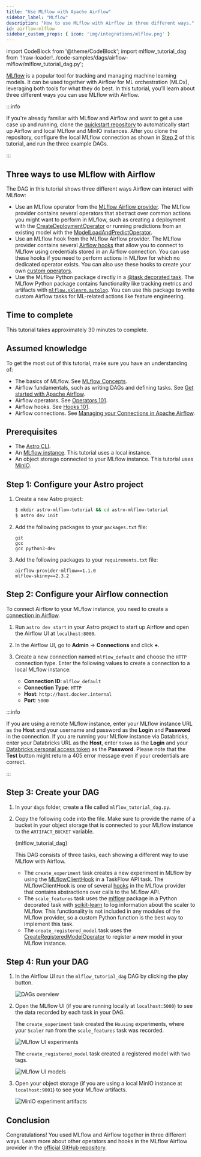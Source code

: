 ```yaml
---
title: "Use MLflow with Apache Airflow"
sidebar_label: "MLflow"
description: "How to use MLflow with Airflow in three different ways."
id: airflow-mlflow
sidebar_custom_props: { icon: 'img/integrations/mlflow.png' }
---
```


import CodeBlock from '@theme/CodeBlock';
import mlflow_tutorial_dag from '!!raw-loader!../code-samples/dags/airflow-mlflow/mlflow_tutorial_dag.py';

[MLflow](https://mlflow.org/) is a popular tool for tracking and managing machine learning models. It can be used together with Airflow for ML orchestration (MLOx), leveraging both tools for what they do best. In this tutorial, you’ll learn about three different ways you can use MLflow with Airflow.

:::info

If you're already familiar with MLflow and Airflow and want to get a use case up and running, clone the [quickstart repository](https://github.com/astronomer/use-case-mlflow) to automatically start up Airflow and local MLflow and MinIO instances. After you clone the repository, configure the local MLflow connection as shown in [Step 2](#step-2-configure-your-airflow-connection) of this tutorial, and run the three example DAGs.

:::

## Three ways to use MLflow with Airflow

The DAG in this tutorial shows three different ways Airflow can interact with MLflow:

- Use an MLflow operator from the [MLflow Airflow provider](https://github.com/astronomer/airflow-provider-mlflow). The MLflow provider contains several operators that abstract over common actions you might want to perform in MLflow, such as creating a deployment with the [CreateDeploymentOperator](https://github.com/astronomer/airflow-provider-mlflow/blob/main/mlflow_provider/operators/deployment.py) or running predictions from an existing model with the [ModelLoadAndPredictOperator](https://github.com/astronomer/airflow-provider-mlflow/blob/main/mlflow_provider/operators/pyfunc.py). 
- Use an MLflow hook from the MLflow Airflow provider. The MLflow provider contains several [Airflow hooks](what-is-a-hook.md) that allow you to connect to MLflow using credentials stored in an Airflow connection. You can use these hooks if you need to perform actions in MLflow for which no dedicated operator exists. You can also use these hooks to create your own [custom operators](airflow-importing-custom-hooks-operators.md).
- Use the MLflow Python package directly in a [@task decorated task](airflow-decorators.md). The MLflow Python package contains functionality like tracking metrics and artifacts with [`mlflow.sklearn.autolog`](https://mlflow.org/docs/latest/python_api/mlflow.sklearn.html). You can use this package to write custom Airflow tasks for ML-related actions like feature engineering.

## Time to complete

This tutorial takes approximately 30 minutes to complete.

## Assumed knowledge

To get the most out of this tutorial, make sure you have an understanding of:

- The basics of MLflow. See [MLflow Concepts](https://mlflow.org/docs/latest/concepts.html).
- Airflow fundamentals, such as writing DAGs and defining tasks. See [Get started with Apache Airflow](get-started-with-airflow.md).
- Airflow operators. See [Operators 101](what-is-an-operator.md).
- Airflow hooks. See [Hooks 101](what-is-a-hook.md).
- Airflow connections. See [Managing your Connections in Apache Airflow](connections.md).

## Prerequisites

- The [Astro CLI](https://docs.astronomer.io/astro/cli/get-started).
- An [MLflow instance](https://www.mlflow.org/docs/latest/quickstart.html). This tutorial uses a local instance.
- An object storage connected to your MLflow instance. This tutorial uses [MinIO](https://min.io/).

## Step 1: Configure your Astro project

1. Create a new Astro project:

    ```bash
    $ mkdir astro-mlflow-tutorial && cd astro-mlflow-tutorial
    $ astro dev init
    ```

2. Add the following packages to your `packages.txt` file:

    ```text
    git
    gcc
    gcc python3-dev
    ```

3. Add the following packages to your `requirements.txt` file:

    ```text
    airflow-provider-mlflow==1.1.0
    mlflow-skinny==2.3.2
    ```

## Step 2: Configure your Airflow connection

To connect Airflow to your MLflow instance, you need to create a [connection in Airflow](connections.md). 

1. Run `astro dev start` in your Astro project to start up Airflow and open the Airflow UI at `localhost:8080`.

2. In the Airflow UI, go to **Admin** -> **Connections** and click **+**.

3. Create a new connection named `mlflow_default` and choose the `HTTP` connection type. Enter the following values to create a connection to a local MLflow instance:

    - **Connection ID**: `mlflow_default`
    - **Connection Type**: `HTTP`
    - **Host**: `http://host.docker.internal`
    - **Port**: `5000`

:::info 

If you are using a remote MLflow instance, enter your MLflow instance URL as the **Host** and your username and password as the **Login** and **Password** in the connection. If you are running your MLflow instance via Databricks, enter your Databricks URL as the **Host**, enter `token` as the **Login** and your [Databricks personal access token](https://docs.databricks.com/dev-tools/auth.html#personal-access-tokens-for-users) as the **Password**.
Please note that the **Test** button might return a 405 error message even if your credentials are correct. 

:::

## Step 3: Create your DAG

1. In your `dags` folder, create a file called `mlflow_tutorial_dag.py`.

2. Copy the following code into the file. Make sure to provide the name of a bucket in your object storage that is connected to your MLflow instance to the `ARTIFACT_BUCKET` variable.

    <CodeBlock language="python">{mlflow_tutorial_dag}</CodeBlock>

    This DAG consists of three tasks, each showing a different way to use MLflow with Airflow.

    - The `create_experiment` task creates a new experiment in MLflow by using the [MLflowClientHook](https://github.com/astronomer/airflow-provider-mlflow/blob/main/mlflow_provider/hooks/client.py) in a TaskFlow API task. The MLflowClientHook is one of several [hooks](https://github.com/astronomer/airflow-provider-mlflow/tree/main/mlflow_provider/hooks) in the MLflow provider that contains abstractions over calls to the MLflow API. 
    - The `scale_features` task uses the [mlflow](https://pypi.org/project/mlflow/) package in a Python decorated task with [scikit-learn](https://pypi.org/project/scikit-learn/) to log information about the scaler to MLflow. This functionality is not included in any modules of the MLflow provider, so a custom Python function is the best way to implement this task.
    - The `create_registered_model` task uses the [CreateRegisteredModelOperator](https://github.com/astronomer/airflow-provider-mlflow/blob/main/mlflow_provider/operators/registry.py) to register a new model in your MLflow instance.

## Step 4: Run your DAG

1. In the Airflow UI run the `mlflow_tutorial_dag` DAG by clicking the play button.

    ![DAGs overview](/img/guides/airflow-mlflow_dag_graph_view.png)

2. Open the MLflow UI (if you are running locally at `localhost:5000`) to see the data recorded by each task in your DAG.

    The `create_experiment` task created the `Housing` experiments, where your `Scaler` run from the `scale_features` task was recorded.

    ![MLflow UI experiments](/img/guides/airflow-mlflow_experiments.png)

    The `create_registered_model` task created a registered model with two tags.

    ![MLflow UI models](/img/guides/airflow-mlflow_registered_models.png)

3. Open your object storage (if you are using a local MinIO instance at `localhost:9001`) to see your MLflow artifacts.

    ![MinIO experiment artifacts](/img/guides/airflow-mlflow_experiment_artifacts_in_minio.png)

## Conclusion

Congratulations! You used MLflow and Airflow together in three different ways. Learn more about other operators and hooks in the MLflow Airflow provider in the [official GitHub repository](https://github.com/astronomer/airflow-provider-mlflow).